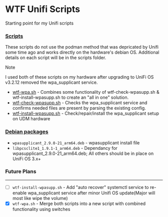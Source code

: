 # WTF Unifi Scripts

Starting point for my Unifi scripts

### [Scripts](scripts)
These scripts do not use the podman method that was depricated by Unifi some time ago and works directly on the hardware's debian OS. 
Additional details on each script will be in the scripts folder.

> [!NOTE]
> I used both of these scripts on my hardware after upgrading to UniFi OS v3.2.12 removed the wpa_supplicant service.

- [wtf-wpa.sh](scripts/wtf-wpa.sh) - Combines some functionality of wtf-check-wpasupp.sh & wtf-install-wpasupp.sh to create an "all in one" solution.
- [wtf-check-wpasupp.sh](scripts/wtf-check-wpasupp.sh) - Checks the wpa_supplicant service and confirms needed files are present by parsing the existing config.
- [wtf-install-wpasupp.sh](scripts/wtf-install-wpasupp.sh) - Check/repair/install the wpa_supplicant setup on UDM hardware

### [Debian packages](deb%20packages)
- `wpasupplicant_2.9.0-21_arm64.deb` - wpasupplicant install file
- `libpcsclite1_1.9.1-1_arm64.deb` - Dependancy for wpasupplicant_2.9.0-21_arm64.deb; All others should be in place on UniFi OS 3.x+

### Future Plans
------
- [ ] `wtf-install-wpasupp.sh` - Add "auto recover" systemctl service to re-enable wpa_supplicant service after minor Unifi OS update(Major will most like wipe the volume)
- [X] `wtf-wpa.sh` - Merge both scripts into a new script with combined functionality using switches
